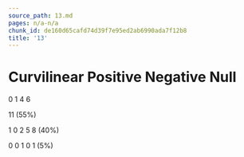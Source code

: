 ```yaml
---
source_path: 13.md
pages: n/a-n/a
chunk_id: de160d65cafd74d39f7e95ed2ab6990ada7f12b8
title: '13'
---
```

# Curvilinear Positive Negative Null

0 1 4 6

11 (55%)

1 0 2 5 8 (40%)

0 0 1 0 1 (5%)
